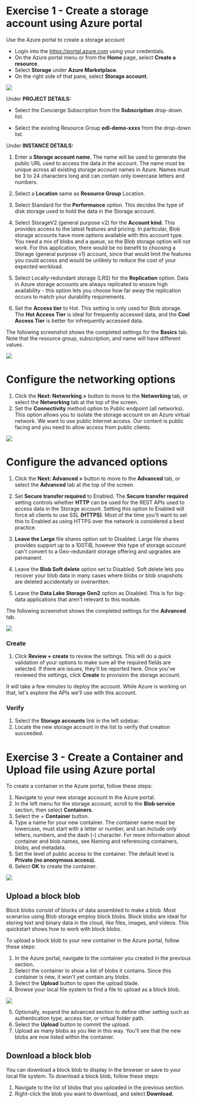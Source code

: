# Exercise 1 - Create a storage account using Azure portal
Use the Azure portal to create a storage account
- Login into the <https://portal.azure.com> using your credentials.
- On the Azure portal menu or from the **Home** page, select **Create a resource**.
- Select **Storage** under **Azure Marketplace**.
- On the right side of that pane, select **Storage account**.

![](https://github.com/Gvashi/Storage-Account-LabDemo/blob/master/Images/storasge.png)

Under **PROJECT DETAILS:**

- Select the Concierge Subscription from the **Subscription** drop-down list.

- Select the existing Resource Group **odl-demo-xxxx** from the drop-down list.

Under **INSTANCE DETAILS:**

1. Enter a **Storage account name**. The name will be used to generate the public URL used to access the data in the account. The name must be unique across all existing storage account names in Azure. Names must be 3 to 24 characters long and can contain only lowercase letters and numbers.

2. Select a **Location** same as **Resource Group** Location.

3. Select Standard for the **Performance** option. This decides the type of disk storage used to hold the data in the Storage account.

4. Select StorageV2 (general purpose v2) for the **Account kind**. This provides access to the latest features and pricing. In particular, Blob storage accounts have more options available with this account type. You need a mix of blobs and a queue, so the Blob storage option will not work. For this application, there would be no benefit to choosing a Storage (general purpose v1) account, since that would limit the features you could access and would be unlikely to reduce the cost of your expected workload.

5. Select Locally-redundant storage (LRS) for the **Replication** option. Data in Azure storage accounts are always replicated to ensure high availability - this option lets you choose how far away the replication occurs to match your durability requirements.

6. Set the **Access tier** to Hot. This setting is only used for Blob storage. The **Hot Access Tier** is ideal for frequently accessed data, and the **Cool Access Tier** is better for infrequently accessed data.

The following screenshot shows the completed settings for the **Basics** tab. Note that the resource group, subscription, and name will have different values.

![](https://github.com/Gvashi/Storage-Account-LabDemo/blob/master/Images/image%202.png)
      
# Configure the networking options

1. Click the **Next: Networking >** button to move to the **Networking** tab, or select the **Networking** tab at the top of the screen.
2. Set the **Connectivity** method option to Public endpoint (all networks). This option allows you to isolate the storage account on an Azure virtual network. We want to use public Internet access. Our content is public facing and you need to allow access from public clients.

![](https://github.com/Gvashi/Storage-Account-LabDemo/blob/master/Images/5-create-storage-account-network.png)

# Configure the advanced options 
1. Click the **Next: Advanced >** button to move to the **Advanced** tab, or select the **Advanced** tab at the top of the screen.

2. Set **Secure transfer required** to Enabled. The **Secure transfer required** setting controls whether **HTTP** can be used for the REST APIs used to access data in the Storage account. Setting this option to Enabled will force all clients to use SSL **(HTTPS)**. Most of the time you'll want to set this to Enabled as using HTTPS over the network is considered a best practice.

3. **Leave the Large** file shares option set to Disabled. Large file shares provides support up to a 100TiB, however this type of storage account can't convert to a Geo-redundant storage offering and upgrades are permanent.

4. Leave the **Blob Soft delete** option set to Disabled. Soft delete lets you recover your blob data in many cases where blobs or blob snapshots are deleted accidentally or overwritten.

5. Leave the **Data Lake Storage Gen2** option as Disabled. This is for big-data applications that aren't relevant to this module.

The following screenshot shows the completed settings for the **Advanced** tab.

![](https://github.com/Gvashi/Storage-Account-LabDemo/blob/master/Images/5-create-storage-account-advanced.png)

### Create

1. Click **Review + create** to review the settings. This will do a quick validation of your options to make sure all the required fields are selected. If there are issues, they'll be reported here. Once you've reviewed the settings, click **Create** to provision the storage account.

It will take a few minutes to deploy the account. While Azure is working on that, let's explore the APIs we'll use with this account.

### Verify

1. Select the **Storage accounts** link in the left sidebar.
2. Locate the new storage account in the list to verify that creation succeeded.

# Exercise 3 - Create a Container and Upload file using Azure portal

To create a container in the Azure portal, follow these steps:

1. Navigate to your new storage account in the Azure portal.
2. In the left menu for the storage account, scroll to the **Blob service** section, then select **Containers**.
3. Select the + **Container** button.
4. Type a name for your new container. The container name must be lowercase, must start with a letter or number, and can include only letters, numbers, and the dash (-) character. For more information about container and blob names, see Naming and referencing containers, blobs, and metadata.
5. Set the level of public access to the container. The default level is **Private (no anonymous access).**
6. Select **OK** to create the container.

![](https://github.com/Gvashi/Storage-Account-LabDemo/blob/master/Images/create-container.png)

## Upload a block blob

Block blobs consist of blocks of data assembled to make a blob. Most scenarios using Blob storage employ block blobs. Block blobs are ideal for storing text and binary data in the cloud, like files, images, and videos. This quickstart shows how to work with block blobs.

To upload a block blob to your new container in the Azure portal, follow these steps:

1. In the Azure portal, navigate to the container you created in the previous section.
2. Select the container to show a list of blobs it contains. Since this container is new, it won't yet contain any blobs.
3. Select the **Upload** button to open the upload blade.
4. Browse your local file system to find a file to upload as a block blob.

![](https://github.com/Gvashi/Storage-Account-LabDemo/blob/master/Images/upload-blob.png)

5. Optionally, expand the advanced section to define other setting such as authentication type, access tier, or virtual folder path.
6. Select the **Upload** button to commit the upload.
7. Upload as many blobs as you like in this way. You'll see that the new blobs are now listed within the container.

## Download a block blob

You can download a block blob to display in the browser or save to your local file system. To download a block blob, follow these steps:

1. Navigate to the list of blobs that you uploaded in the previous section.
2. Right-click the blob you want to download, and select **Download.**

